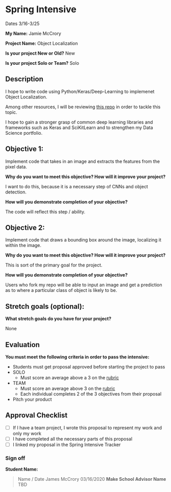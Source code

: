 # Spring Intensive

Dates 3/16-3/25

**My Name:**
Jamie McCrory


**Project Name:** 
Object Localization


**Is your project New or Old?**
New


**Is your project Solo or Team?**
Solo


## Description

I hope to write code using Python/Keras/Deep-Learning to implemenet Object Localization.

Among other resources, I will be reviewing [this repo](https://github.com/lars76/object-localization) in order to tackle this topic.

I hope to gain a stronger grasp of common deep learning libraries and frameworks such as Keras and SciKitLearn and to strengthen my Data Science portfolio.

## Objective 1:

Implement code that takes in an image and extracts the features from the pixel data.

**Why do you want to meet this objective? How will it improve your project?** 

I want to do this, because it is a necessary step of CNNs and object detection.

**How will you demonstrate completion of your objective?** 

The code will reflect this step / ability.

## Objective 2:

Implement code that draws a bounding box around the image, localizing it within the image.

**Why do you want to meet this objective? How will it improve your project?** 

This is sort of the primary goal for the project.

**How will you demonstrate completion of your objective?** 

Users who fork my repo will be able to input an image and get a prediction as to where a particular class of object is likely to be.

## Stretch goals (optional):

**What stretch goals do you have for your project?**

None

## Evaluation

**You must meet the following criteria in order to pass the intensive:**

- Students must get proposal approved before starting the project to pass
- SOLO
    - Must score an average above a 3 on the [rubric]
- TEAM
    - Must score an average above 3 on the [rubric]
    - Each individual completes 2 of the 3 objectives from their proposal
- Pitch your product


[rubric]:https://docs.google.com/document/d/1IOQDmohLBEBT-hyr-2vgw1mbZUNsq3fHxVfH0oRmVt0/edit



## Approval Checklist
- [ ] If I have a team project, I wrote this proposal to represent my work and only my work
- [ ] I have completed all the necessary parts of this proposal
- [ ] I linked my proposal in the Spring Intensive Tracker

### Sign off

**Student Name:**                
> Name / Date
James McCrory 03/16/2020
**Make School Advisor Name**
> TBD

